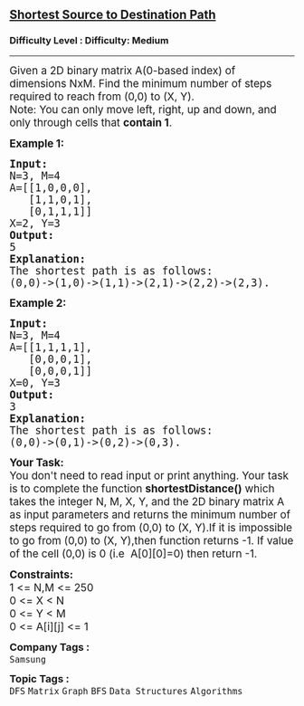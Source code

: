 <h2><a href="https://www.geeksforgeeks.org/problems/shortest-source-to-destination-path3544/1?page=1&difficulty%5B%5D=1&category%5B%5D=Graph&sortBy=submissions">Shortest Source to Destination Path</a></h2><h3>Difficulty Level : Difficulty: Medium</h3><hr><div class="problems_problem_content__Xm_eO" bis_skin_checked="1"><p><span style="font-size: 14pt;">Given a&nbsp;2D binary matrix A(0-based index) of dimensions NxM. Find the minimum number of steps required to reach from (0,0) to (X, Y).<br>Note: You can only move left, right, up and down, and only through cells that <strong>contain 1</strong>.</span></p>
<p><span style="font-size: 14pt;"><strong>Example 1:</strong></span></p>
<pre><span style="font-size: 14pt;"><strong>Input:</strong>
N=3, M=4
A=[[1,0,0,0], 
   [1,1,0,1],<br>   [0,1,1,1]]
X=2, Y=3 
<strong>Output:</strong>
5
<strong>Explanation:</strong>
The shortest path is as follows:
(0,0)-&gt;(1,0)-&gt;(1,1)-&gt;(2,1)-&gt;(2,2)-&gt;(2,3).</span></pre>
<p><span style="font-size: 14pt;"><strong>Example 2:</strong></span></p>
<pre><span style="font-size: 14pt;"><strong>Input:</strong>
N=3, M=4
A=[[1,1,1,1],
   [0,0,0,1],<br>   [0,0,0,1]]
X=0, Y=3
<strong>Output:</strong>
3
<strong>Explanation:</strong>
The shortest path is as follows:
(0,0)-&gt;(0,1)-&gt;(0,2)-&gt;(0,3).</span></pre>
<p><span style="font-size: 14pt;"><strong>Your Task:</strong><br>You don't need to read input or print anything. Your task is to complete the function <strong>shortestDistance()</strong> which takes the integer N, M, X, Y, and the 2D binary matrix A as input parameters and returns the minimum number of steps required to go from (0,0) to (X, Y).If it is impossible to go from (0,0) to&nbsp;(X, Y),then function returns -1. If value of the cell (0,0) is 0&nbsp;(i.e&nbsp; A[0][0]=0)&nbsp;then return -1.</span></p>
<p><span style="font-size: 14pt;"><strong>Constraints:</strong><br>1 &lt;= N,M &lt;= 250<br></span><span style="font-size: 14pt;">0 &lt;= X &lt; N<br></span><span style="font-size: 14pt;">0 &lt;= Y &lt; M<br>0 &lt;= A[i][j] &lt;= 1</span></p></div><p><span style=font-size:18px><strong>Company Tags : </strong><br><code>Samsung</code>&nbsp;<br><p><span style=font-size:18px><strong>Topic Tags : </strong><br><code>DFS</code>&nbsp;<code>Matrix</code>&nbsp;<code>Graph</code>&nbsp;<code>BFS</code>&nbsp;<code>Data Structures</code>&nbsp;<code>Algorithms</code>&nbsp;